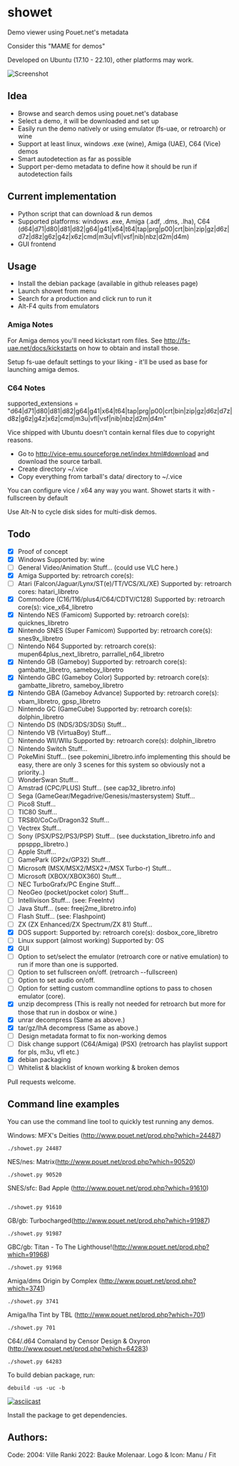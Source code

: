 # showet

Demo viewer using Pouet.net's metadata

Consider this "MAME for demos"

Developed on Ubuntu (17.10 - 22.10), other platforms may work.

![Screenshot](screenshot.png?raw=true "Screenshot of the GUI")

## Idea

- Browse and search demos using pouet.net's database
- Select a demo, it will be downloaded and set up
- Easily run the demo natively or using emulator (fs-uae, or retroarch) or wine
- Support at least linux, windows .exe (wine), Amiga (UAE), C64 (Vice) demos
- Smart autodetection as far as possible
- Support per-demo metadata to define how it should be run if autodetection fails

## Current implementation

- Python script that can download & run demos
- Supported platforms: windows .exe, Amiga (.adf, .dms, .lha), C64 (d64|d71|d80|d81|d82|g64|g41|x64|t64|tap|prg|p00|crt|bin|zip|gz|d6z|d7z|d8z|g6z|g4z|x6z|cmd|m3u|vfl|vsf|nib|nbz|d2m|d4m)
- GUI frontend

## Usage

- Install the debian package (available in github releases page)
- Launch showet from menu
- Search for a production and click run to run it
- Alt-F4 quits from emulators

### Amiga Notes

For Amiga demos you'll need kickstart rom files. See
http://fs-uae.net/docs/kickstarts on how to obtain and install those.

Setup fs-uae default settings to your liking - it'll be used as
base for launching amiga demos.

### C64 Notes

supported_extensions = "d64|d71|d80|d81|d82|g64|g41|x64|t64|tap|prg|p00|crt|bin|zip|gz|d6z|d7z|d8z|g6z|g4z|x6z|cmd|m3u|vfl|vsf|nib|nbz|d2m|d4m"

Vice shipped with Ubuntu doesn't contain kernal files due to
copyright reasons.

- Go to http://vice-emu.sourceforge.net/index.html#download and download
  the source tarball.
- Create directory ~/.vice
- Copy everything from tarball's data/ directory to ~/.vice

You can configure vice / x64 any way you want. Showet starts it
with -fullscreen by default

Use Alt-N to cycle disk sides for multi-disk demos.

## Todo

- [x] Proof of concept
- [x] Windows Supported by: wine
- [ ] General Video/Animation Stuff... (could use VLC here.)
- [x] Amiga Supported by: retroarch core(s):
- [ ] Atari (Falcon/Jaguar/Lynx/ST(e)/TT/VCS/XL/XE) Supported by: retroarch cores: hatari_libretro
- [x] Commodore (C16/116/plus4/C64/CDTV/C128) Supported by: retroarch core(s): vice_x64_libretro
- [x] Nintendo NES (Famicom) Supported by: retroarch core(s): quicknes_libretro
- [x] Nintendo SNES (Super Famicom) Supported by: retroarch core(s): snes9x_libretro
- [ ] Nintendo N64 Supported by: retroarch core(s): mupen64plus_next_libretro, parrallel_n64_libretro
- [x] Nintendo GB (Gameboy) Supported by: retroarch core(s): gambatte_libretro, sameboy_libretro
- [x] Nintendo GBC (Gameboy Color) Supported by: retroarch core(s): gambatte_libretro, sameboy_libretro
- [x] Nintendo GBA (Gameboy Advance) Supported by: retroarch core(s): vbam_libretro, gpsp_libretro
- [ ] Nintendo GC (GameCube) Supported by: retroarch core(s): dolphin_libretro
- [ ] Nintendo DS (NDS/3DS/3DSi) Stuff...
- [ ] Nintendo VB (VirtuaBoy) Stuff...
- [ ] Nintendo WII/WIIu Supported by: retroarch core(s): dolphin_libretro
- [ ] Nintendo Switch Stuff...
- [ ] PokeMini Stuff... (see pokemini_libretro.info implementing this should be easy, there are only 3 scenes for this system so obviously not a priority..)
- [ ] WonderSwan Stuff...
- [ ] Amstrad (CPC/PLUS) Stuff... (see cap32_libretro.info)
- [ ] Sega (GameGear/Megadrive/Genesis/mastersystem) Stuff...
- [ ] Pico8 Stuff...
- [ ] TIC80 Stuff...
- [ ] TRS80/CoCo/Dragon32 Stuff...
- [ ] Vectrex Stuff...
- [ ] Sony (PSX/PS2/PS3/PSP) Stuff... (see duckstation_libretro.info and ppsppp_libretro.)
- [ ] Apple Stuff...
- [ ] GamePark (GP2x/GP32) Stuff...
- [ ] Microsoft (MSX/MSX2/MSX2+/MSX Turbo-r) Stuff...
- [ ] Microsoft (XBOX/XBOX360) Stuff...
- [ ] NEC TurboGrafx/PC Engine Stuff...
- [ ] NeoGeo (pocket/pocket color) Stuff...
- [ ] Intellivison Stuff... (see: FreeIntv)
- [ ] Java Stuff... (see: freej2me_libretro.info)
- [ ] Flash Stuff... (see: Flashpoint)
- [ ] ZX (ZX Enhanced/ZX Spectrum/ZX 81) Stuff...
- [x] DOS support: Supported by: retroarch core(s): dosbox_core_libretro
- [ ] Linux support (almost working) Supported by: OS
- [x] GUI
- [ ] Option to set/select the emulator (retroarch core or native emulation) to run if more than one is supported.
- [ ] Option to set fullscreen on/off. (retroarch --fullscreen)
- [ ] Option to set audio on/off.
- [ ] Option for setting custom commandline options to pass to chosen emulator (core).
- [x] unzip decompress (This is really not needed for retroarch but more for those that run in dosbox or wine.)
- [x] unrar decompress (Same as above.)
- [x] tar/gz/lhA decompress (Same as above.)
- [ ] Design metadata format to fix non-working demos
- [ ] Disk change support (C64/Amiga) (PSX) (retroarch has playlist support for pls, m3u, vfl etc.)
- [x] debian packaging
- [ ] Whitelist & blacklist of known working & broken demos

Pull requests welcome.

## Command line examples

You can use the command line tool to quickly test running any demos.

Windows: MFX's Deities (http://www.pouet.net/prod.php?which=24487)

```
./showet.py 24487
```

NES/nes: Matrix(http://www.pouet.net/prod.php?which=90520)

```
./showet.py 90520
```

SNES/sfc: Bad Apple (http://www.pouet.net/prod.php?which=91610)

```

./showet.py 91610
```

GB/gb: Turbocharged(http://www.pouet.net/prod.php?which=91987)

```
./showet.py 91987
```

GBC/gb: Titan - To The Lighthouse!(http://www.pouet.net/prod.php?which=91968)

```
./showet.py 91968
```

Amiga/dms Origin by Complex (http://www.pouet.net/prod.php?which=3741)

```
./showet.py 3741
```

Amiga/lha Tint by TBL (http://www.pouet.net/prod.php?which=701)

```
./showet.py 701
```

C64/.d64 Comaland by Censor Design & Oxyron (http://www.pouet.net/prod.php?which=64283)

```
./showet.py 64283
```

To build debian package, run:

```
debuild -us -uc -b
```

[![asciicast](https://asciinema.org/a/sXH854ysSs5Ya5C9EGRQB0TzV.png)](https://asciinema.org/a/sXH854ysSs5Ya5C9EGRQB0TzV)

Install the package to get dependencies.

## Authors:

Code: 2004: Ville Ranki 2022: Bauke Molenaar.
Logo & Icon: Manu / Fit
